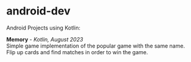 # android-dev
Android Projects using Kotlin:

<b>Memory</b> - <i>Kotlin, August 2023</i><br> 
Simple game implementation of the popular game with the same name. <br>Flip up cards and find matches in order to win the game.
